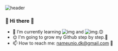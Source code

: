 ![header](https://capsule-render.vercel.app/api?type=wave&color=timeAuto&height=300&section=header&text=%20Destiny%20Kim%20&fontSize=85&&animation=scaleIn&textBg=true)




### 👋 Hi there 👋

- 🌱 I’m currently learning ![img](https://img.shields.io/badge/-PYTHON-blueviolet) and ![img](https://img.shields.io/badge/-Machine_Learning-gray).&#128522;
- &#127774; I'm going to grow  my Github step by step.&#127803;
- 📫 How to reach me: nameunio.dk@gmail.com &#128150;

